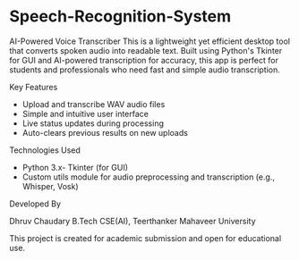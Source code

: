 # Speech-Recognition-System
AI-Powered Voice Transcriber
 This is a lightweight yet efficient desktop tool that converts spoken audio into readable text. Built
 using Python's Tkinter for GUI and AI-powered transcription for accuracy, this app is perfect for
 students and professionals who need fast and simple audio transcription.
 
 Key Features
 - Upload and transcribe WAV audio files
 - Simple and intuitive user interface
 - Live status updates during processing
 - Auto-clears previous results on new uploads
   
 Technologies Used
 - Python 3.x- Tkinter (for GUI)
 - Custom utils module for audio preprocessing and transcription (e.g., Whisper, Vosk)
  
 Developed By
 
 Dhruv Chaudary
 B.Tech CSE(AI), Teerthanker Mahaveer University

 This project is created for academic submission and open for educational use.
